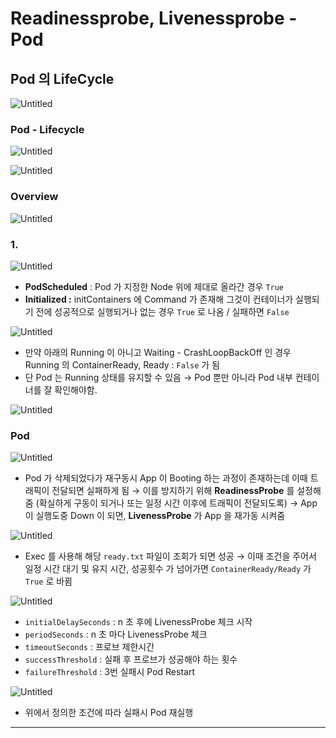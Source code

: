 # Readinessprobe, Livenessprobe - Pod

## Pod 의 LifeCycle

![Untitled](Readinessp%200ccab/Untitled.png)

### Pod - Lifecycle

![Untitled](Readinessp%200ccab/Untitled%201.png)

 

![Untitled](Readinessp%200ccab/Untitled%202.png)

### Overview

![Untitled](Readinessp%200ccab/Untitled%203.png)

### 1.

![Untitled](Readinessp%200ccab/Untitled%204.png)

- **PodScheduled**  : Pod 가 지정한 Node 위에 제대로 올라간 경우 `True`
- **Initialized :** initContainers 에 Command 가 존재해 그것이 컨테이너가 실행되기 전에 성공적으로 실행되거나 없는 경우  `True` 로 나옴 / 실패하면 `False`

![Untitled](Readinessp%200ccab/Untitled%205.png)

- 만약 아래의 Running 이 아니고 Waiting - CrashLoopBackOff 인 경우 Running 의 ContainerReady, Ready : `False` 가 됨
- 단 Pod 는 Running 상태를 유지할 수 있음
→ Pod 뿐만 아니라 Pod 내부 컨테이너를 잘 확인해야함.

  

![Untitled](Readinessp%200ccab/Untitled%206.png)

### Pod

![Untitled](Readinessp%200ccab/Untitled%207.png)

- Pod 가 삭제되었다가 재구동시 App 이 Booting 하는 과정이 존재하는데 이때 트래픽이 전달되면 실패하게 됨
→ 이를 방지하기 위해 **ReadinessProbe** 를 설정해줌 (확실하게 구동이 되거나 또는 일정 시간 이후에 트래픽이 전달되도록)
→ App 이 실행도중 Down 이 되면, **LivenessProbe** 가 App 을 재가동 시켜줌

![Untitled](Readinessp%200ccab/Untitled%208.png)

- Exec 를 사용해 해당 `ready.txt` 파일이 조회가 되면 성공
→ 이때 조건을 주어서 일정 시간 대기 및 유지 시간, 성공횟수 가 넘어가면 `ContainerReady/Ready` 가 `True` 로 바뀜

![Untitled](Readinessp%200ccab/Untitled%209.png)

- `initialDelaySeconds` : n 초 후에 LivenessProbe 체크 시작
- `periodSeconds` : n 초 마다 LivenessProbe 체크
- `timeoutSeconds` : 프로브 제한시간
- `successThreshold` : 실패 후 프로브가 성공해야 하는 횟수
- `failureThreshold` : 3번 실패시 Pod Restart

![Untitled](Readinessp%200ccab/Untitled%2010.png)

- 위에서 정의한 조건에 따라 실패시 Pod 재실행

---
